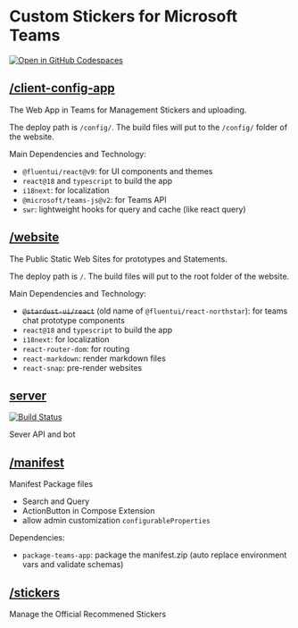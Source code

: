 # Custom Stickers for Microsoft Teams

[![Open in GitHub Codespaces](https://github.com/codespaces/badge.svg)](https://github.com/codespaces/new?hide_repo_select=true&ref=v2&repo=NewFuture/custom-stickers-teams-extension&devcontainer_path=.devcontainer%2Fdevcontainer.json)

## [/client-config-app](./client-config-app/)

The Web App in Teams for Management Stickers and uploading.

The deploy path is `/config/`.
The build files will put to the `/config/` folder of the website.

Main Dependencies and Technology:

-   `@fluentui/react@v9`: for UI components and themes
-   `react@18` and `typescript` to build the app
-   `i18next`: for localization
-   `@microsoft/teams-js@v2`: for Teams API
-   `swr`: lightweight hooks for query and cache (like react query)

## [/website](./website/)

The Public Static Web Sites for prototypes and Statements.

The deploy path is `/`.
The build files will put to the root folder of the website.

Main Dependencies and Technology:

-   ~~`@stardust-ui/react`~~ (old name of `@fluentui/react-northstar`): for teams chat prototype components
-   `react@18` and `typescript` to build the app
-   `i18next`: for localization
-   `react-router-dom`: for routing
-   `react-markdown`: render markdown files
-   `react-snap`: pre-render websites

## [server](./server)

[![Build Status](https://dev.azure.com/NewFuture-CI/CI/_apis/build/status/custom-stickers.server-api?branchName=master)](https://dev.azure.com/NewFuture-CI/CI/_build/latest?definitionId=5&branchName=master)

Sever API and bot

## [/manifest](./manifest)

Manifest Package files

-   Search and Query
-   ActionButton in Compose Extension
-   allow admin customization `configurableProperties`

Dependencies:

-   `package-teams-app`: package the manifest.zip (auto replace environment vars and validate schemas)

## [/stickers](./stickers)

Manage the Official Recommened Stickers
